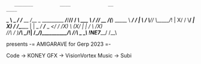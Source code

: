        _______          ____              __                            ____
   ____\_     \ _ _____/   /_________ __ _\/___ _ _________ ___/___/__//   /
  _\    ___    \   ___/   //   __      /(______)  \_____    \      ___/   /
  |     \\     /   \\____//    \\_____/_!      |      X/    /      \\____/
 _|      X)   /     __/___\________     |      |      _  __/_       __/___
 \_    _</   /     /X)    \     (X/     |      |      /      \     /X)    \
 //\  /      )____________/\      \____/!______|     /\______/)__________/\\
 /__\/___________\\__ \_    \______\       !NE7_____/                   /__\


presents -= AMIGARAVE for Gerp 2023 =- 

Code  ->  KONEY
GFX   ->  VisionVortex
Music ->  Subi
